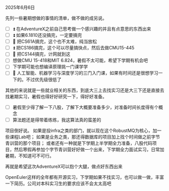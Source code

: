 
<time datetime="2025-6-6">2025年6月6日</time>

先列一些暑期想做的事情的清单，做不做的成另说。

- [ ] ⏫ 在AdventureX之前自己思考做一个感兴趣的并且有点意思的东西出来
- [ ] ⏫ 如果6.1810还没搞完，一定要搞完
- [ ] 🔼 把CS61A搞完，这个也不太难，纯当放松
- [ ] ⏫ 把CS186搞完，这个可以尽量搞快点，然后去做CMU15-445
- [ ] 🔼 把CS144搞完，计网就到这
- [ ] 想做CMU 15-418和MIT 6.824，暑假不太可能，希望下学期有机会吧
- [ ] 下学期可能也想编译原理挑一门课学学
- [ ] 🔽 人工智能、机器学习与深度学习的三门入门课，如果有时间还是很想学习一下的。不过优先级很低了

其他的来说就是一些就业相关的东西，到底大三上去找实习还是大三下还是直接去找暑期实习，暑假也得好好研究一下，得好好准备。

- [ ] 暑假至少得了解一下八股，了解下大概要准备多少，对准备时间长度得有个概念
- [ ] 算法题还是得带着练练，我这算法真的蛮差的

项目倒好说。
如果是投infra之类的部门，就以现在这个RobustMQ为核心，加一些课程Lab吧；
如果是业务之类，那还得数据库的项目加上找个时间做之前字节青训营的那个项目；
或者还有一种就是下学期上半学期全力准备，八股代码项目，然后寒假再参加个字节青训营好好做一个出来，下学期全力面试实习，日常加暑期，不知道可不可行。

再就是希望这次AdventureX可以抱个大腿，做点好东西出来

OpenEuler这样的全年都有开源实习，下学期如果不找实习，也可以做一做，丰富一下简历。公司对本科实习生的要求应该不会太太高吧